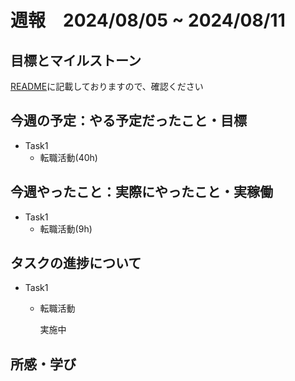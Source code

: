 # 週報　2024/08/05 ~ 2024/08/11

## 目標とマイルストーン
[README](https://github.com/Aki158/weekly-report/blob/main/README.md)に記載しておりますので、確認ください

## 今週の予定：やる予定だったこと・目標

- Task1
    - 転職活動(40h)

## 今週やったこと：実際にやったこと・実稼働

- Task1
    - 転職活動(9h)

## タスクの進捗について

- Task1
    - 転職活動

        実施中

## 所感・学び
